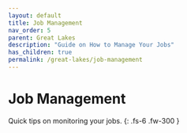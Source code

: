 ```yaml
---
layout: default
title: Job Management
nav_order: 5
parent: Great Lakes
description: "Guide on How to Manage Your Jobs"
has_children: true
permalink: /great-lakes/job-management
---
```

# Job Management

Quick tips on monitoring your jobs.
{: .fs-6 .fw-300 }
